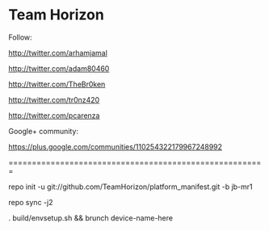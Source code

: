 Team Horizon
===========

Follow:

http://twitter.com/arhamjamal
       
http://twitter.com/adam80460

http://twitter.com/TheBr0ken

http://twitter.com/tr0nz420

http://twitter.com/pcarenza

Google+ community:

https://plus.google.com/communities/110254322179967248992


=======================================================

repo init -u git://github.com/TeamHorizon/platform_manifest.git -b jb-mr1

repo sync -j2

. build/envsetup.sh && brunch device-name-here


